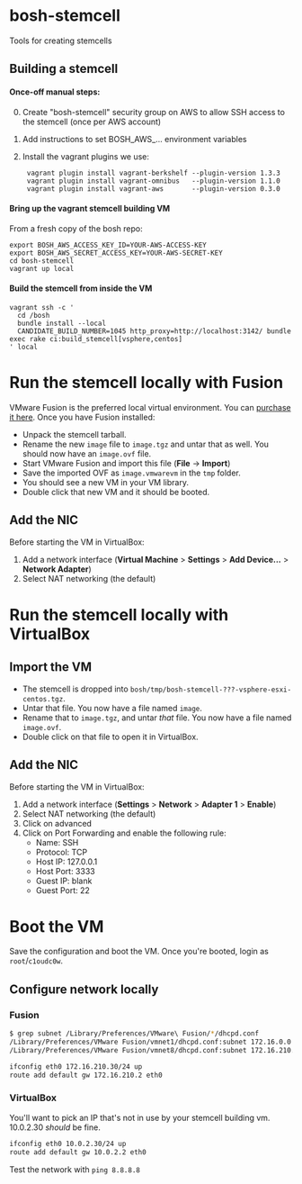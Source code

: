 # bosh-stemcell

Tools for creating stemcells

## Building a stemcell

#### Once-off manual steps:

0. Create "bosh-stemcell" security group on AWS to allow SSH access to the stemcell (once per AWS account)
0. Add instructions to set BOSH_AWS_... environment variables
0. Install the vagrant plugins we use:

        vagrant plugin install vagrant-berkshelf --plugin-version 1.3.3
        vagrant plugin install vagrant-omnibus   --plugin-version 1.1.0
        vagrant plugin install vagrant-aws       --plugin-version 0.3.0

#### Bring up the vagrant stemcell building VM

From a fresh copy of the bosh repo:

    export BOSH_AWS_ACCESS_KEY_ID=YOUR-AWS-ACCESS-KEY
    export BOSH_AWS_SECRET_ACCESS_KEY=YOUR-AWS-SECRET-KEY
    cd bosh-stemcell
    vagrant up local

#### Build the stemcell from inside the VM

    vagrant ssh -c '
      cd /bosh
      bundle install --local
      CANDIDATE_BUILD_NUMBER=1045 http_proxy=http://localhost:3142/ bundle exec rake ci:build_stemcell[vsphere,centos]
    ' local

# Run the stemcell locally with Fusion

VMware Fusion is the preferred local virtual environment.  You can [purchase it here](http://www.vmware.com/products/fusion/).  Once you have Fusion installed:

* Unpack the stemcell tarball.
* Rename the new `image` file to `image.tgz` and untar that as well.  You should now have an `image.ovf` file.
* Start VMware Fusion and import this file (**File** -> **Import**)
* Save the imported OVF as `image.vmwarevm` in the `tmp` folder.
* You should see a new VM in your VM library.
* Double click that new VM and it should be booted.

## Add the NIC

Before starting the VM in VirtualBox:

1. Add a network interface (**Virtual Machine** > **Settings** > **Add Device...** > **Network Adapter**)
1. Select NAT networking (the default)

# Run the stemcell locally with VirtualBox

## Import the VM

- The stemcell is dropped into `bosh/tmp/bosh-stemcell-???-vsphere-esxi-centos.tgz`.
- Untar that file.  You now have a file named `image`.
- Rename that to `image.tgz`, and untar *that* file.  You now have a file named `image.ovf`.
- Double click on that file to open it in VirtualBox.

## Add the NIC

Before starting the VM in VirtualBox:

1. Add a network interface (**Settings** > **Network** > **Adapter 1** > **Enable**)
1. Select NAT networking (the default)
1. Click on advanced
1. Click on Port Forwarding and enable the following rule:
    * Name: SSH
    * Protocol: TCP
    * Host IP: 127.0.0.1
    * Host Port: 3333
    * Guest IP: blank
    * Guest Port: 22

# Boot the VM

Save the configuration and boot the VM.  Once you're booted, login as `root`/`c1oudc0w`.

## Configure network locally

### Fusion

```bash
$ grep subnet /Library/Preferences/VMware\ Fusion/*/dhcpd.conf
/Library/Preferences/VMware Fusion/vmnet1/dhcpd.conf:subnet 172.16.0.0 netmask 255.255.255.0 {
/Library/Preferences/VMware Fusion/vmnet8/dhcpd.conf:subnet 172.16.210.0 netmask 255.255.255.0 {
```

```bash
ifconfig eth0 172.16.210.30/24 up
route add default gw 172.16.210.2 eth0
```

### VirtualBox

You'll want to pick an IP that's not in use by your stemcell building vm. 10.0.2.30 *should* be fine.

```bash
ifconfig eth0 10.0.2.30/24 up
route add default gw 10.0.2.2 eth0
```

Test the network with `ping 8.8.8.8`

